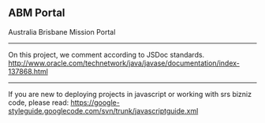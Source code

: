 ABM Portal
---------------------------------
Australia Brisbane Mission Portal


---------------------------------
On this project, we comment according to JSDoc standards.
http://www.oracle.com/technetwork/java/javase/documentation/index-137868.html

---------------------------------
If you are new to deploying projects in javascript or working with srs bizniz code, please read:
https://google-styleguide.googlecode.com/svn/trunk/javascriptguide.xml